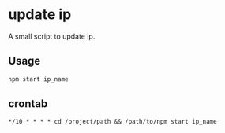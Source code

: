 update ip
=========

A small script to update ip.

## Usage
```bash
npm start ip_name
```

## crontab
```
*/10 * * * * cd /project/path && /path/to/npm start ip_name
```

